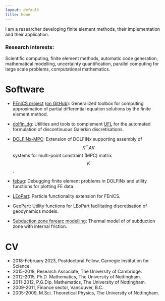 ```yaml
---
layout: default
title: Home
---
```


I am a researcher developing finite element methods, their implementation and
their application.

### Research interests:

Scientific computing, finite element methods, automatic code generation,
mathematical modelling, uncertainty quantification, parallel computing for
large scale problems, computational mathematics.



# Software

- [FEniCS project](https://fenicsproject.org/) ([on GitHub](https://github.com/orgs/FEniCS/repositories)): Generalized toolbox for computing approximation of partial differential equation solutions by the finite element method.

- [dolfin_dg](https://github.com/nate-sime/dolfin_dg): Utilities and tools to complement [UFL](https://github.com/FEniCS/ufl) for the automated
formulation of discontinuous Galerkin discretisations.

- [DOLFINx-MPC](https://github.com/jorgensd/dolfinx_mpc): Extension of DOLFINx supporting assembly of $$K^\top A K$$ systems for multi-point
constraint (MPC) matrix $$K$$.

- [febug](https://github.com/nate-sime/febug): Debugging finite element problems in DOLFINx and
utility functions for plotting FE data.

- [LEoPart](https://bitbucket.org/nate-sime/leopart): Particle functionality extension for FEniCS.

- [GeoPart](https://bitbucket.org/nate-sime/geopart): Utility functions for LEoPart facilitating discretisation of geodynamics models.

- [Subduction zone forearc modelling](https://bitbucket.org/nate-sime/subduction-zone-forearc-thermal-structure): Thermal model of of subduction zone with internal friction.


# CV

- 2018-February 2023, Postdoctoral Fellow, Carnegie Institution for Science.
- 2015-2018, Research Associate, The University of Cambridge.
- 2012-2015, Ph.D. Mathematics, The University of Nottingham.
- 2011-2012, P.G.Dip. Mathematics, The University of Nottingham.
- 2009-2011, Finance sector, Vancouver, B.C.
- 2005-2009, M.Sci. Theoretical Physics, The University of Nottingham.
